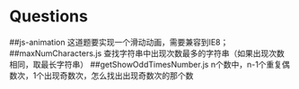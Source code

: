 # Questions
##js-animation
这道题要实现一个滑动动画，需要兼容到IE8；
##maxNumCharacters.js
查找字符串中出现次数最多的字符串（如果出现次数相同，取最长字符串）
##getShowOddTimesNumber.js
n个数中，n-1个重复偶数次，1个出现奇数次，怎么找出出现奇数次的那个数
